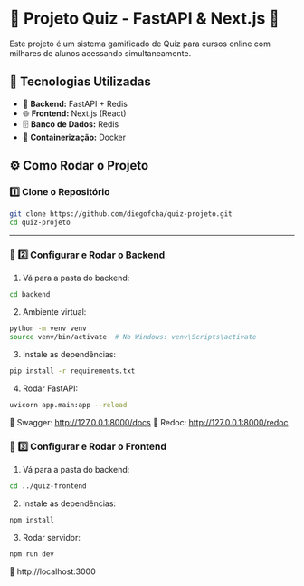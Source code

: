 # 🎯 Projeto Quiz - FastAPI & Next.js 🚀

Este projeto é um sistema gamificado de Quiz para cursos online com milhares de alunos acessando simultaneamente.

## 📌 Tecnologias Utilizadas
- 🐍 **Backend:** FastAPI + Redis
- 🌐 **Frontend:** Next.js (React)
- 🗄️ **Banco de Dados:** Redis
- 🐳 **Containerização:** Docker

## ⚙️ Como Rodar o Projeto

### 1️⃣ Clone o Repositório
```bash
git clone https://github.com/diegofcha/quiz-projeto.git
cd quiz-projeto
```
---

### 🚀 **2️⃣ Configurar e Rodar o Backend**
1. Vá para a pasta do backend:
```bash
cd backend
```
2. Ambiente virtual:
```bash
python -m venv venv
source venv/bin/activate  # No Windows: venv\Scripts\activate
```
3. Instale as dependências:
```bash
pip install -r requirements.txt
```
4. Rodar FastAPI:
```bash
uvicorn app.main:app --reload
```
🔗 Swagger: http://127.0.0.1:8000/docs
🔗 Redoc: http://127.0.0.1:8000/redoc

### 🚀 **3️⃣ Configurar e Rodar o Frontend**
1. Vá para a pasta do backend:
```bash
cd ../quiz-frontend
```
2. Instale as dependências:
```bash
npm install
```
3. Rodar servidor:
```bash
npm run dev
```
🔗 http://localhost:3000


